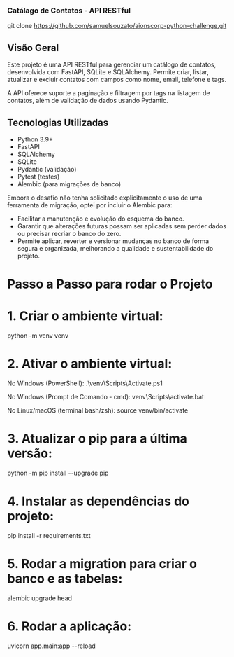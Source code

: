 ### Catálago de Contatos - API RESTful
git clone https://github.com/samuelsouzato/aionscorp-python-challenge.git

## Visão Geral

Este projeto é uma API RESTful para gerenciar um catálogo de contatos, desenvolvida com FastAPI, SQLite e SQLAlchemy. Permite criar, listar, atualizar e excluir contatos com campos como nome, email, telefone e tags.

A API oferece suporte a paginação e filtragem por tags na listagem de contatos, além de validação de dados usando Pydantic.

## Tecnologias Utilizadas

- Python 3.9+
- FastAPI
- SQLAlchemy
- SQLite
- Pydantic (validação)
- Pytest (testes)
- Alembic (para migrações de banco)

Embora o desafio não tenha solicitado explicitamente o uso de uma ferramenta de migração, optei por incluir o Alembic para:

- Facilitar a manutenção e evolução do esquema do banco.
- Garantir que alterações futuras possam ser aplicadas sem perder dados ou precisar recriar o banco do zero.
- Permite aplicar, reverter e versionar mudanças no banco de forma segura e organizada, melhorando a qualidade e sustentabilidade do projeto.



# Passo a Passo para rodar o Projeto

# 1. Criar o ambiente virtual: 
python -m venv venv

# 2. Ativar o ambiente virtual:
No Windows (PowerShell): .\venv\Scripts\Activate.ps1

No Windows (Prompt de Comando - cmd): venv\Scripts\activate.bat

No Linux/macOS (terminal bash/zsh): source venv/bin/activate

# 3. Atualizar o pip para a última versão:
python -m pip install --upgrade pip

# 4. Instalar as dependências do projeto:
pip install -r requirements.txt

# 5. Rodar a migration para criar o banco e as tabelas:
alembic upgrade head

# 6. Rodar a aplicação:
uvicorn app.main:app --reload





